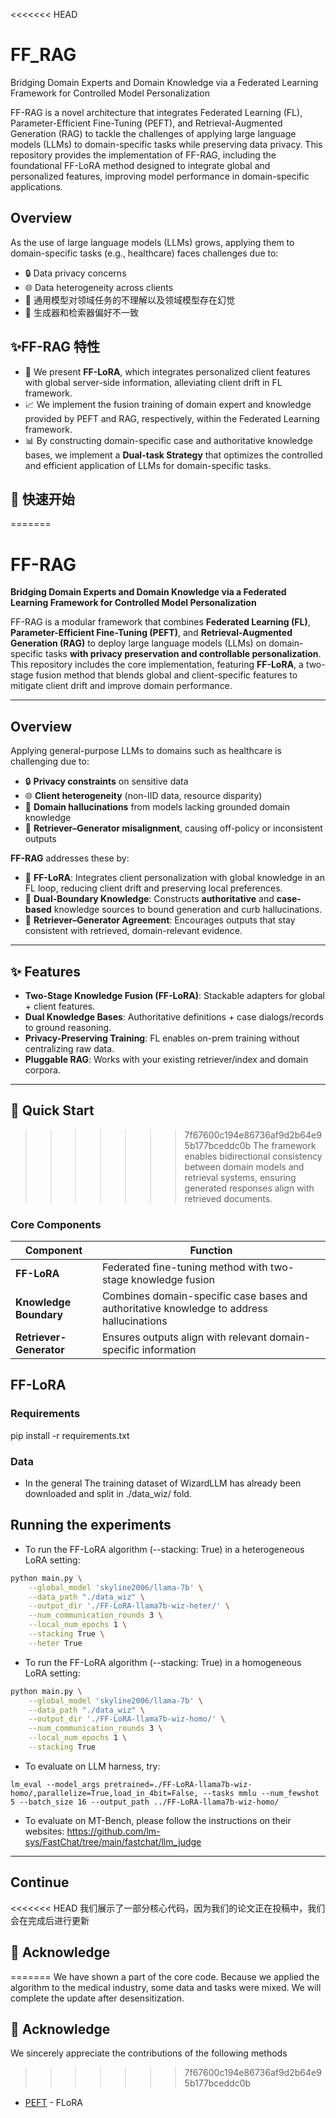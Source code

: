 <<<<<<< HEAD
# FF_RAG
Bridging Domain Experts and Domain Knowledge via a Federated Learning Framework for Controlled Model Personalization

FF-RAG is a novel architecture that integrates Federated Learning (FL), Parameter-Efficient Fine-Tuning (PEFT), and Retrieval-Augmented Generation (RAG) to tackle the challenges of applying large language models (LLMs) to domain-specific tasks while preserving data privacy. This repository provides the implementation of FF-RAG, including the foundational FF-LoRA method designed to integrate global and personalized features, improving model performance in domain-specific applications.

## Overview
As the use of large language models (LLMs) grows, applying them to domain-specific tasks (e.g., healthcare) faces challenges due to:
- 🔒 Data privacy concerns
- 🌐 Data heterogeneity across clients
- 🔧 通用模型对领域任务的不理解以及领域模型存在幻觉
- 🎯 生成器和检索器偏好不一致


## ✨FF-RAG 特性
- 🔄 We present **FF-LoRA**, which integrates personalized client features with global server-side information, alleviating client drift in FL framework.
- 📈 We implement the fusion training of domain expert and knowledge provided by PEFT and RAG, respectively, within the Federated Learning framework.
- 📊 By constructing domain-specific case and authoritative knowledge bases, we implement a **Dual-task Strategy** that optimizes the controlled and efficient application of LLMs for domain-specific tasks.


## 🚀 快速开始
=======
# FF-RAG
**Bridging Domain Experts and Domain Knowledge via a Federated Learning Framework for Controlled Model Personalization**

FF-RAG is a modular framework that combines **Federated Learning (FL)**, **Parameter-Efficient Fine-Tuning (PEFT)**, and **Retrieval-Augmented Generation (RAG)** to deploy large language models (LLMs) on domain-specific tasks **with privacy preservation and controllable personalization**.  
This repository includes the core implementation, featuring **FF-LoRA**, a two-stage fusion method that blends global and client-specific features to mitigate client drift and improve domain performance.

---

## Overview
Applying general-purpose LLMs to domains such as healthcare is challenging due to:
- 🔒 **Privacy constraints** on sensitive data
- 🌐 **Client heterogeneity** (non-IID data, resource disparity)
- 🧠 **Domain hallucinations** from models lacking grounded domain knowledge
- 🔁 **Retriever–Generator misalignment**, causing off-policy or inconsistent outputs

**FF-RAG** addresses these by:
- 🔄 **FF-LoRA**: Integrates client personalization with global knowledge in an FL loop, reducing client drift and preserving local preferences.
- 🧩 **Dual-Boundary Knowledge**: Constructs **authoritative** and **case-based** knowledge sources to bound generation and curb hallucinations.
- 🎯 **Retriever–Generator Agreement**: Encourages outputs that stay consistent with retrieved, domain-relevant evidence.

---

## ✨ Features
- **Two-Stage Knowledge Fusion (FF-LoRA)**: Stackable adapters for global + client features.
- **Dual Knowledge Bases**: Authoritative definitions + case dialogs/records to ground reasoning.
- **Privacy-Preserving Training**: FL enables on-prem training without centralizing raw data.
- **Pluggable RAG**: Works with your existing retriever/index and domain corpora.

---

## 🚀 Quick Start
>>>>>>> 7f67600c194e86736af9d2b64e95b177bceddc0b
The framework enables bidirectional consistency between domain models and retrieval systems, ensuring generated responses align with retrieved documents.

### Core Components
| Component | Function |
|----------|----------|
| **FF-LoRA** | Federated fine-tuning method with two-stage knowledge fusion |
| **Knowledge Boundary** | Combines domain-specific case bases and authoritative knowledge to address hallucinations |
| **Retriever-Generator** | Ensures outputs align with relevant domain-specific information |

## FF-LoRA

### Requirements
pip install -r requirements.txt

### Data
* In the general The training dataset of WizardLLM has already been downloaded and split in ./data_wiz/ fold.

## Running the experiments
* To run the FF-LoRA algorithm (--stacking: True)  in a heterogeneous LoRA setting:

```bash
python main.py \
    --global_model 'skyline2006/llama-7b' \
    --data_path "./data_wiz" \
    --output_dir './FF-LoRA-llama7b-wiz-heter/' \
    --num_communication_rounds 3 \
    --local_num_epochs 1 \
    --stacking True \
    --heter True
```    

* To run the FF-LoRA algorithm (--stacking: True) in a homogeneous LoRA setting:
```bash
python main.py \
    --global_model 'skyline2006/llama-7b' \
    --data_path "./data_wiz" \
    --output_dir './FF-LoRA-llama7b-wiz-homo/' \
    --num_communication_rounds 3 \
    --local_num_epochs 1 \
    --stacking True 
``` 
* To evaluate on LLM harness, try:
```
lm_eval --model_args pretrained=./FF-LoRA-llama7b-wiz-homo/,parallelize=True,load_in_4bit=False, --tasks mmlu --num_fewshot 5 --batch_size 16 --output_path ../FF-LoRA-llama7b-wiz-homo/
```
* To evaluate on MT-Bench, please follow the instructions on their websites: https://github.com/lm-sys/FastChat/tree/main/fastchat/llm_judge
-----

## Continue
<<<<<<< HEAD
我们展示了一部分核心代码，因为我们的论文正在投稿中，我们会在完成后进行更新

## 🙏 Acknowledge
=======
We have shown a part of the core code. Because we applied the algorithm to the medical industry, some data and tasks were mixed. We will complete the update after desensitization.

## 🙏 Acknowledge
We sincerely appreciate the contributions of the following methods
>>>>>>> 7f67600c194e86736af9d2b64e95b177bceddc0b
- [PEFT](https://github.com/huggingface/peft) - FLoRA 



